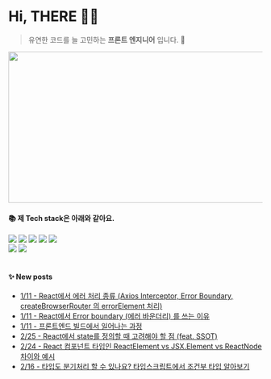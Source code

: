 
# Hi, THERE 👋🏻
> 유연한 코드를 늘 고민하는 **프론트 엔지니어** 입니다. 🌱

<a href="https://github.com/devxb/gitanimals">
<img
  src="https://render.gitanimals.org/farms/so1gging"
  width="600"
  height="300"
/>
</a>

#### 📚 제 Tech stack은 아래와 같아요.
<div align="left">
	<img src="https://img.shields.io/badge/React-61DAFB?style=flat&logo=React&logoColor=white" />
  <img src="https://img.shields.io/badge/typescript-3178C6?style=flat&logo=typescript&logoColor=white" />
	<img src="https://img.shields.io/badge/HTML5-E34F26?style=flat&logo=HTML5&logoColor=white" />
	<img src="https://img.shields.io/badge/CSS3-1572B6?style=flat&logo=CSS3&logoColor=white" />
	<img src="https://img.shields.io/badge/JavaScript-F7DF1E?style=flat&logo=JavaScript&logoColor=white" />
  <br/>
  	<img src="https://img.shields.io/badge/GitHub-181717?style=flat&logo=GitHub&logoColor=white" />
    	<img src="https://img.shields.io/badge/webstorm-000000?style=flat&logo=webstorm&logoColor=white" />
</div>
<br>

#### ✨ New posts
 - [1/11 - React에서 에러 처리 종류 (Axios Interceptor, Error Boundary, createBrowserRouter 의 errorElement 처리)](https://yzlosmik.tistory.com/181)
 - [1/11 - React에서 Error boundary (에러 바운더리) 를 쓰는 이유](https://yzlosmik.tistory.com/180)
 - [1/11 - 프론트엔드 빌드에서 일어나는 과정](https://yzlosmik.tistory.com/179)
 - [2/25 - React에서 state를 정의할 때 고려해야 할 점 (feat. SSOT)](https://yzlosmik.tistory.com/178)
 - [2/24 - React 컴포넌트 타입인 ReactElement vs JSX.Element vs ReactNode 차이와 예시](https://yzlosmik.tistory.com/177)
 - [2/16 - 타입도 분기처리 할 수 있나요? 타입스크립트에서 조건부 타입 알아보기](https://yzlosmik.tistory.com/176)

</div>
</div>
